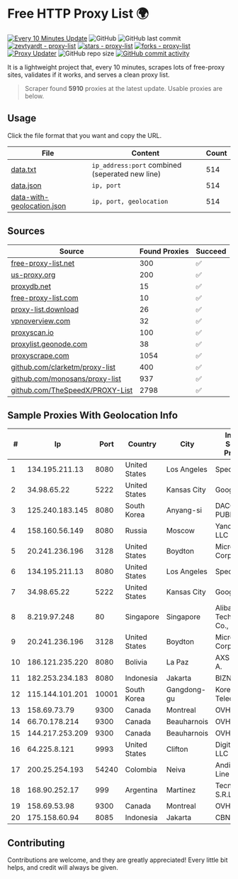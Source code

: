 
# Free HTTP Proxy List 🌍

[![Every 10 Minutes Update](https://github.com/mertguvencli/http-proxy-list/actions/workflows/main.yml/badge.svg?branch=main)](https://github.com/mertguvencli/http-proxy-list/actions/workflows/main.yml)
![GitHub](https://img.shields.io/github/license/mertguvencli/http-proxy-list)
![GitHub last commit](https://img.shields.io/github/last-commit/mertguvencli/http-proxy-list)
[![zevtyardt - proxy-list](https://img.shields.io/static/v1?label=zevtyardt&message=proxy-list&color=blue&logo=github)](https://github.com/zevtyardt/proxy-list "Go to GitHub repo")
[![stars - proxy-list](https://img.shields.io/github/stars/zevtyardt/proxy-list?style=social)](https://github.com/zevtyardt/proxy-list)
[![forks - proxy-list](https://img.shields.io/github/forks/zevtyardt/proxy-list?style=social)](https://github.com/zevtyardt/proxy-list)
[![Proxy Updater](https://github.com/zevtyardt/proxy-list/workflows/Proxy%20Updater/badge.svg)](https://github.com/zevtyardt/proxy-list/actions?query=workflow:"Proxy+Updater")
![GitHub repo size](https://img.shields.io/github/repo-size/zevtyardt/proxy-list)
[![GitHub commit activity](https://img.shields.io/github/commit-activity/m/zevtyardt/proxy-list?logo=commits)](https://github.com/zevtyardt/proxy-list/commits/main)

It is a lightweight project that, every 10 minutes, scrapes lots of free-proxy sites, validates if it works, and serves a clean proxy list.

> Scraper found **5910** proxies at the latest update. Usable proxies are below.

## Usage

Click the file format that you want and copy the URL.

|File|Content|Count|
|----|-------|-----|
|[data.txt](https://raw.githubusercontent.com/mertguvencli/http-proxy-list/main/proxy-list/data.txt)|`ip_address:port` combined (seperated new line)|514|
|[data.json](https://raw.githubusercontent.com/mertguvencli/http-proxy-list/main/proxy-list/data.json)|`ip, port`|514|
|[data-with-geolocation.json](https://raw.githubusercontent.com/mertguvencli/http-proxy-list/main/proxy-list/data-with-geolocation.json)|`ip, port, geolocation`|514|

## Sources

|Source|Found Proxies|Succeed|
|------|-------------|-------|
|[free-proxy-list.net](https://free-proxy-list.net)|300|✅|
|[us-proxy.org](https://www.us-proxy.org)|200|✅|
|[proxydb.net](http://proxydb.net)|15|✅|
|[free-proxy-list.com](https://free-proxy-list.com/?page=&port=&type%5B%5D=http&type%5B%5D=https&up_time=0&search=Search)|10|✅|
|[proxy-list.download](https://www.proxy-list.download/HTTP)|26|✅|
|[vpnoverview.com](https://vpnoverview.com/privacy/anonymous-browsing/free-proxy-servers)|32|✅|
|[proxyscan.io](https://www.proxyscan.io)|100|✅|
|[proxylist.geonode.com](https://proxylist.geonode.com/api/proxy-list?limit=300&page=1&sort_by=lastChecked&sort_type=desc&protocols=http,https)|38|✅|
|[proxyscrape.com](https://api.proxyscrape.com/v2/?request=displayproxies&protocol=http&timeout=10000&country=all&ssl=all&anonymity=all)|1054|✅|
|[github.com/clarketm/proxy-list](https://raw.githubusercontent.com/clarketm/proxy-list/master/proxy-list-raw.txt)|400|✅|
|[github.com/monosans/proxy-list](https://raw.githubusercontent.com/monosans/proxy-list/main/proxies/http.txt)|937|✅|
|[github.com/TheSpeedX/PROXY-List](https://raw.githubusercontent.com/TheSpeedX/PROXY-List/master/http.txt)|2798|✅|


## Sample Proxies With Geolocation Info

|#|Ip|Port|Country|City|Internet Service Provider|
|-|--|----|-------|----|-------------------------|
|1|134.195.211.13|8080|United States|Los Angeles|Spectero|
|2|34.98.65.22|5222|United States|Kansas City|Google LLC|
|3|125.240.183.145|8080|South Korea|Anyang-si|DACOM-PUBNETPLUS|
|4|158.160.56.149|8080|Russia|Moscow|Yandex.Cloud LLC|
|5|20.241.236.196|3128|United States|Boydton|Microsoft Corporation|
|6|134.195.211.13|8080|United States|Los Angeles|Spectero|
|7|34.98.65.22|5222|United States|Kansas City|Google LLC|
|8|8.219.97.248|80|Singapore|Singapore|Alibaba (US) Technology Co., Ltd.|
|9|20.241.236.196|3128|United States|Boydton|Microsoft Corporation|
|10|186.121.235.220|8080|Bolivia|La Paz|AXS Bolivia S. A.|
|11|182.253.234.183|8080|Indonesia|Jakarta|BIZNET|
|12|115.144.101.201|10001|South Korea|Gangdong-gu|Korea Telecom|
|13|158.69.73.79|9300|Canada|Montreal|OVH SAS|
|14|66.70.178.214|9300|Canada|Beauharnois|OVH SAS|
|15|144.217.253.209|9300|Canada|Beauharnois|OVH SAS|
|16|64.225.8.121|9993|United States|Clifton|DigitalOcean, LLC|
|17|200.25.254.193|54240|Colombia|Neiva|Andinet ON Line|
|18|168.90.252.17|999|Argentina|Martinez|Tecnocomp S.R.L.|
|19|158.69.53.98|9300|Canada|Montreal|OVH SAS|
|20|175.158.60.94|8085|Indonesia|Jakarta|CBNNAP|



## Contributing

Contributions are welcome, and they are greatly appreciated! Every
little bit helps, and credit will always be given.


